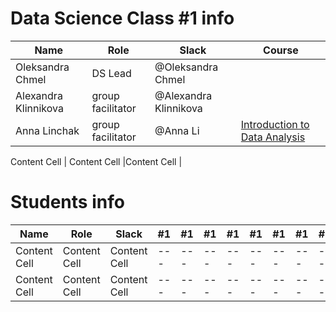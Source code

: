 # Data Science Class #1 info

Name                 | Role             | Slack                 | Course                      |
---------------------|------------------|-----------------------|-----------------------------|
Oleksandra Chmel     | DS Lead          | @Oleksandra Chmel     |                             |
Alexandra Klinnikova | group facilitator| @Alexandra Klinnikova |                             |
Anna Linchak         | group facilitator| @Anna Li              |[Introduction to Data Analysis](https://www.udacity.com/course/intro-to-data-analysis--ud170?fbclid=IwAR3bCBKZL3Q1w2EVJPcZCXxhrKTLaS-t-ZmBKen7eCbIaiQTflQDeoPQUtI)|



Content Cell      | Content Cell |Content Cell       |

# Students info

Name            | Role         | Slack       |#1 |#1 |#1 |#1 |#1 |#1 |#1 |#1 |#1 |#1 |#1 |#1 |#1 |#1 |
----------------|--------------|-------------|---|---|---|---|---|---|---|---|---|---|---|---|---|---|
Content Cell    | Content Cell |Content Cell |---|---|---|---|---|---|---|---|---|---|---|---|---|---|
Content Cell    | Content Cell |Content Cell |---|---|---|---|---|---|---|---|---|---|---|---|---|---|
